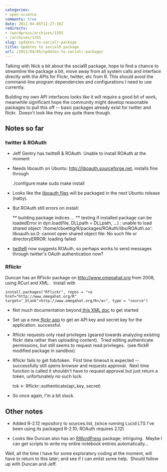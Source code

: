 ```yaml
---
categories:
- open-science
comments: true
date: 2011-04-05T12:27:16Z
redirects:
- /wordpress/archives/1355
- /archives/1355
slug: updates-to-socialr-package
title: Updates to socialR package
url: /2011/04/05/updates-to-socialr-package/
---
```


Talking with Nick a bit about the socialR package, hope to find a chance to streamline the package a bit, move away from all system calls and interface directly with the APIs for Flickr, twitter, etc from R. This should avoid the command-line program dependencies and configurations I need to use currently.

Building my own API interfaces looks like it will require a good bit of work, meanwhile significant hope the community might develop reasonable packages to pull this off -- basic packages already exist for twitter and flickr.  Doesn't look like they are quite there though.


## Notes so far




### twitter & ROAuth





	
  * Jeff Gentry has twitteR & ROAuth.  Unable to install ROAuth at the moment

	
  * Needs liboauth on Ubuntu: http://liboauth.sourceforge.net, installs fine through



    
    ./configure
    make
    sudo make install





	
  * Looks like the [liboauth files](http://packages.ubuntu.com/natty/i386/liboauth0) will be packaged in the next Ubuntu release (natty).

	
  * But ROAuth still errors on install:



    
    ** building package indices ...
    ** testing if installed package can be loadedError in dyn.load(file, DLLpath = DLLpath, ...) :
    unable to load shared object '/home/cboettig/R/packages/ROAuth/libs/ROAuth.so':
    liboauth.so.0: cannot open shared object file: No such file or directoryERROR: loading failed





	
  * [twitteR](http://cran.r-project.org/web/packages/twitteR/) now suggests ROAuth, so perhaps works to send messages through twitter's OAuth authentication now?




### Rflickr


Duncan has an RFlickr package on http://www.omegahat.org from 2008, using RCurl and XML.   Install with

    
    install.packages("Rflickr", repos = "<a href="http://www.omegahat.org/R" target="_blank">http://www.omegahat.org/R</a>", type = "source")
    





	
  * Not much documentation beyond[ this XML doc](file:///home/cboettig/R/packages/Rflickr/doc/Rflickr.xml) to get started

	
  * Set up a new[ flickr app](http://www.flickr.com/services/apps/72157626435666824/) to get an API key and secret key for the application. successful.

	
  * Rflickr requests only read privileges (geared towards analyzing existing flickr data rather than uploading content).  Tried editing authenticate permissions, but still seems to request read privileges.  (see flickR modified package in sandbox).

	
  * Rflickr fails to get fob/token.  First time timeout is expected -- successfully still opens browser and requests approval.  Next time function is called it shouldn't have to request approval but just return a token, unfortunately no such luck.



    
    tok <- Rflickr::authenticate(api_key, secret)





	
  * So once again, I'm a bit stuck.




## Other notes





	
  * Added R-2.12 repository to sources.list, (since running Lucid LTS I've been using its packaged R-2.10; ROAuth requires 2.12)

	
  * Looks like Duncan also has an [RWordPress](http://www.omegahat.org/RWordPress/) package; intriguing.  Maybe I can get scripts to write my entire notebook entries automatically...


Well, all the time I have for some exploratory coding at the moment, will have to return to this later; and see if I can enlist some help.  Should follow up with Duncan and Jeff.
